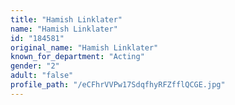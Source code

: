 ```yaml
---
title: "Hamish Linklater"
name: "Hamish Linklater"
id: "184581"
original_name: "Hamish Linklater"
known_for_department: "Acting"
gender: "2"
adult: "false"
profile_path: "/eCFhrVVPw17SdqfhyRFZfflQCGE.jpg"
---
```

